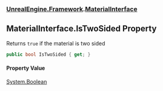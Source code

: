 ### [UnrealEngine.Framework](UnrealEngine_Framework.md 'UnrealEngine.Framework').[MaterialInterface](MaterialInterface.md 'UnrealEngine.Framework.MaterialInterface')
## MaterialInterface.IsTwoSided Property
Returns `true` if the material is two sided  
```csharp
public bool IsTwoSided { get; }
```
#### Property Value
[System.Boolean](https://docs.microsoft.com/en-us/dotnet/api/System.Boolean 'System.Boolean')
